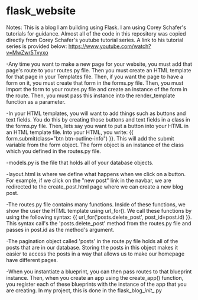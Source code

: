 # flask_website
Notes: This is a blog I am building using Flask. I am using Corey Schafer's tutorials for guidance. Almost all of the code in this repository was copied directly from Corey Schafer's youtube tutorial series. A link to his tutorial series is provided below: https://www.youtube.com/watch?v=MwZwr5Tvyxo

-Any time you want to make a new page for your website, you must add that page's route to your routes.py file. Then you must create an HTML template for
that page in your Templates file. Then, if you want the page to have a form on it, you must create that form in the forms.py file. Then, you must import the form to your routes.py file and create an instance of the form in the route. Then, you must pass this instance into the render_template function as a parameter.

-In your HTML templates, you will want to add things such as buttons and text fields. You do this by creating those buttons and text fields in a class in the forms.py file. Then, lets say you want to put a button into your HTML in an HTML template file. Into your HTML, you write:
{{ form.submit(class="btn btn-outline-info") }}. This will add the submit variable from the form object. The form object is an instance of the
class which you defined in the routes.py file.

-models.py is the file that holds all of your database objects.

-layout.html is where we define what happens when we click on a button. For example, if we click on the "new post" link in the navbar, we are
redirected to the create_post.html page where we can create a new blog post.

-The routes.py file contains many functions. Inside of these functions, we show the user the HTML template using url_for().
We call these functions by using the following syntax: {{ url_for('posts.delete_post', post_id=post.id) }}. This syntax call's the 'posts.delete_post' method from
the routes.py file and passes in post.id as the method's argument.

-The pagination object called 'posts' in the route.py file holds all of the posts that are in our database. Storing the posts in this object makes it easier
to access the posts in a way that allows us to make our homepage have different pages.

-When you instantiate a blueprint, you can then pass routes to that blueprint instance. Then, when you create an app using the create_app() function, you register each of these blueprints with the instance of the app that you are creating. In my project, this is done in the flask_blog\__init__.py


